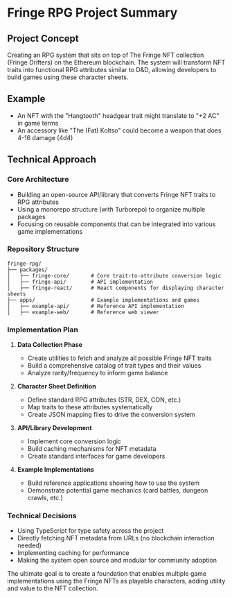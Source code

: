 # Fringe RPG Project Summary

## Project Concept
Creating an RPG system that sits on top of The Fringe NFT collection (Fringe Drifters) on the Ethereum blockchain. The system will transform NFT traits into functional RPG attributes similar to D&D, allowing developers to build games using these character sheets.

## Example
- An NFT with the "Hangtooth" headgear trait might translate to "+2 AC" in game terms
- An accessory like "The (Fat) Koltso" could become a weapon that does 4-16 damage (4d4)

## Technical Approach

### Core Architecture
- Building an open-source API/library that converts Fringe NFT traits to RPG attributes
- Using a monorepo structure (with Turborepo) to organize multiple packages
- Focusing on reusable components that can be integrated into various game implementations

### Repository Structure
```
fringe-rpg/
├── packages/
│   ├── fringe-core/       # Core trait-to-attribute conversion logic
│   ├── fringe-api/        # API implementation
│   ├── fringe-react/      # React components for displaying character sheets
├── apps/                  # Example implementations and games
│   ├── example-api/       # Reference API implementation
│   ├── example-web/       # Reference web viewer
```

### Implementation Plan
1. **Data Collection Phase**
   - Create utilities to fetch and analyze all possible Fringe NFT traits
   - Build a comprehensive catalog of trait types and their values
   - Analyze rarity/frequency to inform game balance

2. **Character Sheet Definition**
   - Define standard RPG attributes (STR, DEX, CON, etc.)
   - Map traits to these attributes systematically
   - Create JSON mapping files to drive the conversion system

3. **API/Library Development**
   - Implement core conversion logic
   - Build caching mechanisms for NFT metadata
   - Create standard interfaces for game developers

4. **Example Implementations**
   - Build reference applications showing how to use the system
   - Demonstrate potential game mechanics (card battles, dungeon crawls, etc.)

### Technical Decisions
- Using TypeScript for type safety across the project
- Directly fetching NFT metadata from URLs (no blockchain interaction needed)
- Implementing caching for performance
- Making the system open source and modular for community adoption

The ultimate goal is to create a foundation that enables multiple game implementations using the Fringe NFTs as playable characters, adding utility and value to the NFT collection.